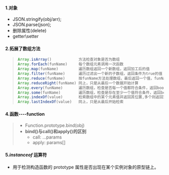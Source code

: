 #### 1.对象

- JSON.stringify(obj/arr);
- JSON.parse(json);
- 删除属性(delete)
- getter\setter

#### 2.拓展了数组方法

> ```js
> Array.isArray()            方法检查对象是否为数组
> Array.forEach(funName)     每个数组元素调用一次函数
> Array.map(funName)         遍历数组返回一个新数组，返回加工后的值
> Array.filter(funName)      遍历过滤出一个新的子数组，返回条件为true的值
> Array.reduce(funName)      按funName方法处理数组，最后返回一个值，funName有两个参数，第一个是最后返回的归并值，第二个是元素
> Array.reduceRight(funName) 同上，只是从最后一个数据开始计算
> Array.every(funName)       遍历数组，检查是否每一个值都符合条件，返回bool    
> Array.some(funName)        遍历数组，检查是存在至少一个值符合条件，返回bool
> Array.indexOf(value)       检索数组中的某个元素值并返回其位置,多个则返回第一个
> Array.lastIndexOf(value)   同上，只是从最后开始检索
> ```

#### 4.函数----function

> - Function.prototype.bind(obj)
> - **bind()与call()和apply()的区别**
>   -   call:   ...params
>   - apply:  params[]

#### 5.*instanceof* 运算符

- 用于检测构造函数的 prototype 属性是否出现在某个实例对象的原型链上。